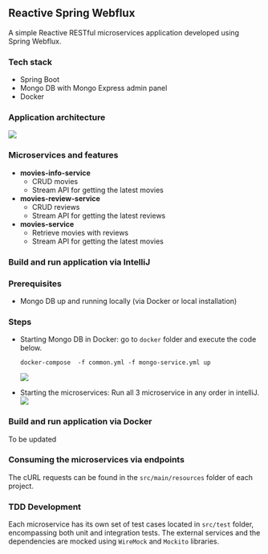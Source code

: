 ## Reactive Spring Webflux

A simple Reactive RESTful microservices application developed using Spring Webflux.

### Tech stack
- Spring Boot
- Mongo DB with Mongo Express admin panel
- Docker

### Application architecture
![](https://i.imgur.com/E6tbJIv.png)

### Microservices and features
- **movies-info-service**
  - CRUD movies
  - Stream API for getting the latest movies
- **movies-review-service**
  - CRUD reviews
  - Stream API for getting the latest reviews
- **movies-service**
  - Retrieve movies with reviews
  - Stream API for getting the latest movies

### Build and run application via IntelliJ

### Prerequisites
- Mongo DB up and running locally (via Docker or local installation)

### Steps
- Starting Mongo DB in Docker: go to `docker` folder and execute the code below.
    
    ```agsl
    docker-compose  -f common.yml -f mongo-service.yml up
    ```
  ![](https://i.imgur.com/d9NAkY2.png)
- Starting the microservices: Run all 3 microservice in any order in intelliJ.
    ![](https://i.imgur.com/XTuRgCy.png)

### Build and run application via Docker
To be updated

### Consuming the microservices via endpoints
The cURL requests can be found in the `src/main/resources` folder of each project.

### TDD Development
Each microservice has its own set of test cases located in `src/test` folder, encompassing both unit and integration tests.
The external services and the dependencies are mocked using `WireMock` and `Mockito` libraries.
